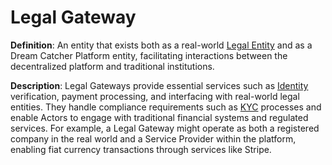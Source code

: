 # Legal Gateway

**Definition**: An entity that exists both as a real-world [Legal Entity](#legal-entity) and as a Dream Catcher Platform entity, facilitating interactions between the decentralized platform and traditional institutions.

**Description**: Legal Gateways provide essential services such as [Identity](#identity) verification, payment processing, and interfacing with real-world legal entities. They handle compliance requirements such as [KYC](#kyc-know-your-customer) processes and enable Actors to engage with traditional financial systems and regulated services. For example, a Legal Gateway might operate as both a registered company in the real world and a Service Provider within the platform, enabling fiat currency transactions through services like Stripe. 